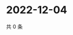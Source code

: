 # 2022-12-04

共 0 条

<!-- BEGIN WEIBO -->
<!-- 最后更新时间 Sun Dec 04 2022 07:00:45 GMT+0800 (China Standard Time) -->

<!-- END WEIBO -->
